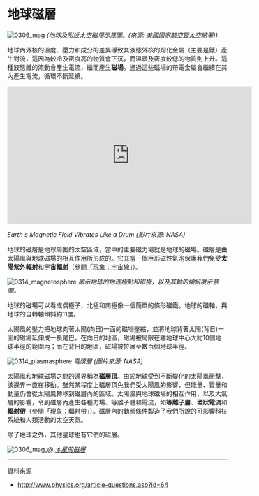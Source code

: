 # 地球磁層

![0306_mag](./static/magnetosphere_ch.png)
*(地球及附近太空磁場示意圖。(來源: 美國國家航空暨太空總署))*

地球內外核的溫度、壓力和成分的差異導致其液態外核的熔化金屬（主要是鐵）產生對流，這因為較冷及密度高的物質會下沉，而溫暖及密度較低的物質則上升。這種液態鐵的流動會產生電流，繼而產生**磁場**。通過這些磁場的帶電金屬會繼續在其內產生電流，循環不斷延續。

<iframe width="560" height="315" src="https://www.youtube.com/embed/iVSD9x598jw" frameborder="0" allow="accelerometer; autoplay; encrypted-media; gyroscope; picture-in-picture" allowfullscreen></iframe>

*Earth's Magnetic Field Vibrates Like a Drum (影片來源: NASA)*

地球的磁層是地球周圍的太空區域，當中的主要磁力場就是地球的磁場。磁層是由太陽風與地球磁場的相互作用所形成的。它充當一個巨形磁性氣泡保護我們免受**太陽紫外輻射**和**宇宙輻射**（參閱[「現象：宇宙線」](/#/zh_hk/section/phenomena/galactic-cosmic-rays)）。

![0314_magnetosphere](./static/earth_mag_ch.png)
*顯示地球的地理極點和磁極，以及其軸的傾斜度示意圖。*

地球的磁場可以看成偶極子，北極和南極像一個簡單的條形磁鐵。地球的磁軸，與地球的自轉軸傾斜約11度。

太陽風的壓力把地球向著太陽(向日)一面的磁場壓縮，並將地球背著太陽(背日)一面的磁場延伸成一長尾巴。在向日的地區，磁場被局限在離地球中心大約10個地球半徑的範圍內；而在背日的地區，磁場被拉展至數百個地球半徑。

![0314_plasmasphere](./static/0314_plasmasphere.jpg)
*電漿層 (圖片來源: NASA)*

太陽風和地球磁場之間的邊界稱為**磁層頂**。由於地球受到不斷變化的太陽風衝擊，該邊界一直在移動。雖然某程度上磁層頂免我們受太陽風的影響，但能量、質量和動量仍會從太陽風轉移到磁層內的區域。太陽風與地球磁場的相互作用，以及大氣層的影響，令到磁層內產生各種力場、等離子體和電流，如**等離子層**、**環狀電流**和**輻射帶**（參閱[「現象：輻射帶」](/#/zh_hk/section/phenomena/radiation-belt)）。磁層內的動態條件製造了我們所說的可影響科技系統和人類活動的太空天氣。

除了地球之外，其他星球也有它們的磁層。

![0306_mag_@](./static/0306_mag_@.jpg)
*[木星的磁層](http://planetaryexploration-net.planetpatriot.net/jupiter/io/jupiter%27s_magnetosphere.html)*

---

資料來源

- http://www.physics.org/article-questions.asp?id=64
